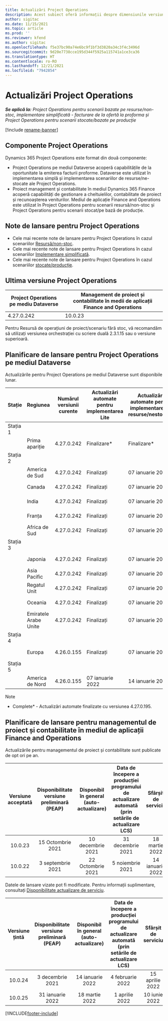 ```yaml
---
title: Actualizări Project Operations
description: Acest subiect oferă informații despre dimensiunile versiunile lansate de Dynamics 365 Project Operations.
author: sigitac
ms.date: 11/15/2021
ms.topic: article
ms.prod: ''
ms.reviewer: kfend
ms.author: sigitac
ms.openlocfilehash: f5e37bc90a74e6bc9f1bf3d3820a34c3f4c3496d
ms.sourcegitcommit: 9d20e7738cce195d344f5925a115741a1ce3ca36
ms.translationtype: HT
ms.contentlocale: ro-RO
ms.lasthandoff: 12/21/2021
ms.locfileid: "7942854"
---
```

# <a name="project-operations-updates"></a>Actualizări Project Operations

_**Se aplică la:** Project Operations pentru scenarii bazate pe resurse/non-stoc, implementare simplificată - facturare de la ofertă la proforma și Project Operations pentru scenarii stocate/bazate pe producție_

[!include [rename-banner](~/includes/cc-data-platform-banner.md)]

## <a name="project-operations-components"></a>Componente Project Operations

Dynamics 365 Project Operations este format din două componente:

- Project Operations pe mediul Dataverse acoperă capabilitățile de la oportunitate la emiterea facturii proforme. Dataverse este utilizat în implementarea simplă și implementarea scenariilor de resurse/ne-stocate ale Project Operations.
- Proiect management și contabilitate în mediul Dynamics 365 Finance acoperă capabilități de gestionare a cheltuielilor, contabilitate de proiect și recunoașterea veniturilor. Mediul de aplicație Finance and Operations este utilizat în Project Operations pentru scenarii resursă/non-stoc și Project Operations pentru scenarii stocat/pe bază de producție.

## <a name="project-operations-release-notes"></a>Note de lansare pentru Project Operations
- Cele mai recente note de lansare pentru Project Operations în cazul scenariilor [Resursă/non-stoc](whats-new-dec-2021-resource-based.md).
- Cele mai recente note de lansare pentru Project Operations în cazul scenariilor [Implementare simplificată](../pro/whats-new/whats-new-dec-2021-lite.md).
- Cele mai recente note de lansare pentru Project Operations în cazul scenariilor [stocate/producție](../prod-pma/whats-new/whats-new-oct-2021-stocked.md).

## <a name="project-operations-latest-version"></a>Ultima versiune Project Operations

| Project Operations pe mediu Dataverse | Management de proiect și contabilitate în medii de aplicații Finance and Operations | 
| --- | --- |
| 4.27.0.242 | 10.0.23 |

Pentru Resursă de operațiuni de proiect/scenariu fără stoc, vă recomandăm să utilizați versiunea orchestrației cu scriere duală 2.3.1.15 sau o versiune superioară.

## <a name="release-schedule-for-project-operations-on-dataverse-environment"></a>Planificare de lansare pentru Project Operations pe mediul Dataverse

Actualizările pentru Project Operations pe mediul Dataverse sunt disponibile lunar. 

| Stație | Regiunea | Numărul versiunii curente | Actualizări automate pentru implementarea Lite | Actualizări automate pentru implementare de resurse/nestocate | Următorul număr de versiune | Următoarea versiune este disponibilă în general |
|-----------|-----------------------|-----------------|--------------------|---------------------|---------------------|---------------------|
| Stația 1 |   &nbsp;              |    &nbsp;       | &nbsp;             |      &nbsp;         |      &nbsp;         |      &nbsp;         |
|   &nbsp;  | Prima apariție         |  4.27.0.242     | Finalizare*          | Finalizare*           | TBD                 | 14 ianuarie 2022    |
| Stația 2 |   &nbsp;              |    &nbsp;       | &nbsp;             |      &nbsp;         |      &nbsp;         |      &nbsp;         |
|   &nbsp;  | America de Sud         |  4.27.0.242     | Finalizați           | 07 ianuarie 2022    | TBD                 | 14 ianuarie 2022    |
|   &nbsp;  | Canada                |  4.27.0.242     | Finalizați           | 07 ianuarie 2022    | TBD                 | 14 ianuarie 2022    |
|   &nbsp;  | India                 |  4.27.0.242     | Finalizați           | 07 ianuarie 2022    | TBD                 | 14 ianuarie 2022    |
|   &nbsp;  | Franța                |  4.27.0.242     | Finalizați           | 07 ianuarie 2022    | TBD                 | 14 ianuarie 2022    |
|   &nbsp;  | Africa de Sud          |  4.27.0.242     | Finalizați           | 07 ianuarie 2022    | TBD                 | 14 ianuarie 2022    |
| Stația 3 |      &nbsp;           |     &nbsp;      |     &nbsp;         |      &nbsp;         |      &nbsp;         |      &nbsp;         |
|   &nbsp;  | Japonia                 |  4.27.0.242     | Finalizați           | 07 ianuarie 2022    | TBD                 | 21 ianuarie 2022    |
|   &nbsp;  | Asia Pacific          |  4.27.0.242     | Finalizați           | 07 ianuarie 2022    | TBD                 | 21 ianuarie 2022    |
|   &nbsp;  | Regatul Unit         |  4.27.0.242     | Finalizați           | 07 ianuarie 2022    | TBD                 | 21 ianuarie 2022    |
|   &nbsp;  | Oceania               |  4.27.0.242     | Finalizați           | 07 ianuarie 2022    | TBD                 | 21 ianuarie 2022    |
|   &nbsp;  | Emiratele Arabe Unite  |  4.27.0.242     | Finalizați           | 07 ianuarie 2022    | TBD                 | 21 ianuarie 2022    |
| Stația 4 |     &nbsp;            |     &nbsp;      |     &nbsp;         |      &nbsp;         |      &nbsp;         |      &nbsp;         |
|   &nbsp;  | Europa                |  4.26.0.155     | Finalizați           | 07 ianuarie 2022    | 4.27.0.242          | 10 ianuarie 2022    |
| Stația 5 |     &nbsp;            |     &nbsp;      |     &nbsp;         |      &nbsp;         |      &nbsp;         |      &nbsp;         |
|   &nbsp;  | America de Nord         |  4.26.0.155     | 07 ianuarie 2022   | 14 ianuarie 2022    | 4.27.0.242          | 17 ianuarie 2022    |

>[!Note]
> - Complete* - Actualizări automate finalizate cu versiunea 4.27.0.195.


## <a name="release-schedule-for-project-management-and-accounting-in-the-finance-and-operations-apps-environment"></a>Planificare de lansare pentru managementul de proiect și contabilitate în mediul de aplicații Finance and Operations

Actualizările pentru managementul de proiect și contabilitate sunt publicate de opt ori pe an.

|Versiune acceptată| Disponibilitate versiune preliminară (PEAP) | Disponibil în general (auto-actualizare) | Data de începere a producției programului de actualizare automată (prin setările de actualizare LCS) |   Sfârșit de serviciu   |
|:---------------:|:---------------------------:|:---------------------------------:|:--------------------------------------------------------------------:|:------------------:|
|     10.0.23     |      15 Octombrie 2021       |        10 decembrie 2021          |                          31 decembrie 2021                           | 18 martie 2022     |
|     10.0.22     |      3 septembrie 2021      |        22 Octombrie 2021           |                          5 noiembrie 2021                            | 14 ianuarie 2022   |


Datele de lansare vizate pot fi modificate. Pentru informații suplimentare, consultați [Disponibilitate actualizare de serviciu](/dynamics365/fin-ops-core/fin-ops/get-started/public-preview-releases?toc=%2fdynamics365%2ffinance%2ftoc.json).

|Versiune țintă | Disponibilitate versiune preliminară (PEAP) | Disponibil în general (auto-actualizare) | Data de începere a producției programului de actualizare automată (prin setările de actualizare LCS) |   Sfârșit de serviciu   |
|:---------------:|:---------------------------:|:---------------------------------:|:--------------------------------------------------------------------:|:------------------:|
|     10.0.24     |      3 decembrie 2021       |        14 ianuarie 2022           |                          4 februarie 2022                            | 15 aprilie 2022     |
|     10.0.25     |      31 ianuarie 2022       |        18 martie 2022             |                          1 aprilie 2022                               | 10 iunie 2022      |

[!INCLUDE[footer-include](../includes/footer-banner.md)]
